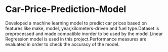# Car-Price-Prediction-Model
Developed a machine learning model to predict car prices based on features like make, model, year,kilometers-driven and fuel type.Dataset is preprocessed and made compatible inorder to be used by the model.Linear Regression model is used in this project.Performance measures are evaluated in order to check the accuracy of the model.
